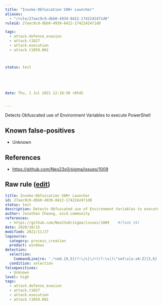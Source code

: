 ```yaml
---
title: "Invoke-Obfuscation VAR+ Launcher"
aliases:
  - "/rule/27aec9c9-dbb0-4939-8422-1742242471d0"
ruleid: 27aec9c9-dbb0-4939-8422-1742242471d0

tags:
  - attack.defense_evasion
  - attack.t1027
  - attack.execution
  - attack.t1059.001



status: test





date: Thu, 1 Jul 2021 12:18:30 +0545


---
```


Detects Obfuscated use of Environment Variables to execute PowerShell

<!--more-->


## Known false-positives

* Unknown



## References

* https://github.com/Neo23x0/sigma/issues/1009


## Raw rule ([edit](https://github.com/SigmaHQ/sigma/edit/master/rules/windows/process_creation/proc_creation_win_invoke_obfuscation_var.yml))
```yaml
title: Invoke-Obfuscation VAR+ Launcher
id: 27aec9c9-dbb0-4939-8422-1742242471d0
status: test
description: Detects Obfuscated use of Environment Variables to execute PowerShell
author: Jonathan Cheong, oscd.community
references:
  - https://github.com/Neo23x0/sigma/issues/1009    #(Task 24)
date: 2020/10/15
modified: 2021/11/27
logsource:
  category: process_creation
  product: windows
detection:
  selection:
    CommandLine|re: '.*cmd.{0,5}(?:\/c|\/r)(?:\s|)\"set\s[a-zA-Z]{3,6}.*(?:\{\d\}){1,}\\\"\s+?\-f(?:.*\)){1,}.*\"'
  condition: selection
falsepositives:
  - Unknown
level: high
tags:
  - attack.defense_evasion
  - attack.t1027
  - attack.execution
  - attack.t1059.001

```
